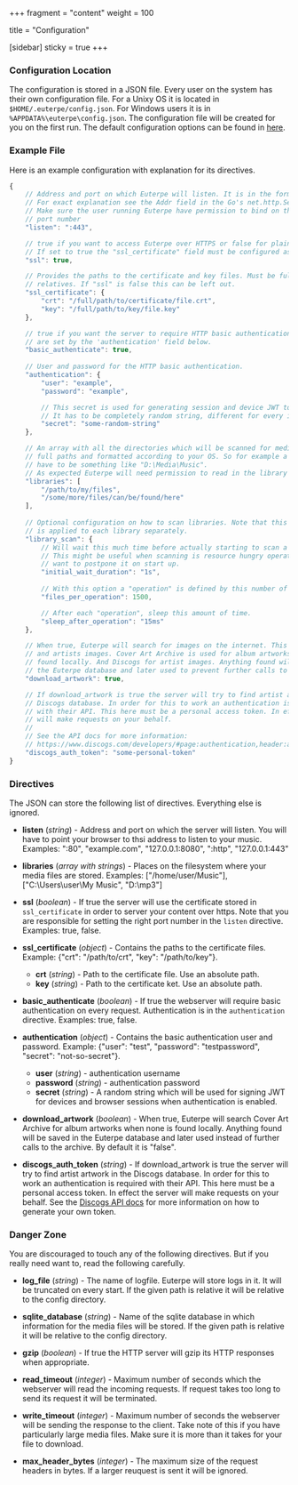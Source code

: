+++
fragment = "content"
weight = 100

title = "Configuration"

[sidebar]
  sticky = true
+++

### Configuration Location

The configuration is stored in a JSON file. Every user on the system has their own configuration file. For a Unixy OS it is located in ```$HOME/.euterpe/config.json```. For Windows users it is in ```%APPDATA%\euterpe\config.json```. The configuration file will be created for you on the first run. The default configuration options can be found in [here](https://github.com/ironsmile/euterpe/blob/master/src/config/config.go).

### Example File

Here is an example configuration with explanation for its directives.

```javascript
{
    // Address and port on which Euterpe will listen. It is in the form hostname[:port]
    // For exact explanation see the Addr field in the Go's net.http.Server
    // Make sure the user running Euterpe have permission to bind on the specified
    // port number
    "listen": ":443",

    // true if you want to access Euterpe over HTTPS or false for plain HTTP.
    // If set to true the "ssl_certificate" field must be configured as well.
    "ssl": true,

    // Provides the paths to the certificate and key files. Must be full paths, not
    // relatives. If "ssl" is false this can be left out.
    "ssl_certificate": {
        "crt": "/full/path/to/certificate/file.crt",
        "key": "/full/path/to/key/file.key"
    },

    // true if you want the server to require HTTP basic authentication. Credentials
    // are set by the 'authentication' field below.
    "basic_authenticate": true,
    
    // User and password for the HTTP basic authentication.
    "authentication": {
        "user": "example",
        "password": "example",

        // This secret is used for generating session and device JWT tokens.
        // It has to be completely random string, different for every installation.
        "secret": "some-random-string"
    },

    // An array with all the directories which will be scanned for media. They must be
    // full paths and formatted according to your OS. So for example a Windows path
    // have to be something like "D:\Media\Music".
    // As expected Euterpe will need permission to read in the library folders.
    "libraries": [
        "/path/to/my/files",
        "/some/more/files/can/be/found/here"
    ],
    
    // Optional configuration on how to scan libraries. Note that this configuration
    // is applied to each library separately.
    "library_scan": {
        // Will wait this much time before actually starting to scan a library.
        // This might be useful when scanning is resource hungry operation and you
        // want to postpone it on start up.
        "initial_wait_duration": "1s",
        
        // With this option a "operation" is defined by this number of scanned files.
        "files_per_operation": 1500,

        // After each "operation", sleep this amount of time.
        "sleep_after_operation": "15ms"
    },

    // When true, Euterpe will search for images on the internet. This means album artwork
    // and artists images. Cover Art Archive is used for album artworks when none is
    // found locally. And Discogs for artist images. Anything found will be saved in
    // the Euterpe database and later used to prevent further calls to the archive.
    "download_artwork": true,

    // If download_artwork is true the server will try to find artist artwork in the
    // Discogs database. In order for this to work an authentication is required
    // with their API. This here must be a personal access token. In effect the server
    // will make requests on your behalf.
    //
    // See the API docs for more information:
    // https://www.discogs.com/developers/#page:authentication,header:authentication-discogs-auth-flow
    "discogs_auth_token": "some-personal-token"
}
```

### Directives

The JSON can store the following list of directives. Everything else is ignored.

* **listen** (_string_) - Address and port on which the server will listen. You will have to point your browser to thsi address to listen to your music. Examples: ":80", "example.com", "127.0.0.1:8080", ":http", "127.0.0.1:443"

* **libraries** (_array with strings_) - Places on the filesystem where your media files are stored. Examples: ["/home/user/Music"], ["C:\Users\user\My Music", "D:\mp3"]

* **ssl** (_boolean_) - If true the server will use the certificate stored in ```ssl_certificate``` in order to server your content over https. Note that you are responsible for setting the right port number in the ```listen``` directive. Examples: true, false.

* **ssl_certificate** (_object_) - Contains the paths to the certificate files. Example: {"crt": "/path/to/crt", "key": "/path/to/key"}.
  * **crt** (_string_) - Path to the certificate file. Use an absolute path.
  * **key** (_string_) - Path to the certificate ket. Use an absolute path.

* **basic_authenticate** (_boolean_) - If true the webserver will require basic authentication on every request. Authentication is in the ```authentication``` directive. Examples: true, false.

* **authentication** (_object_) - Contains the basic authentication user and password. Example: {"user": "test", "password": "testpassword", "secret": "not-so-secret"}.
  * **user** (_string_) - authentication username
  * **password** (_string_) - authentication password
  * **secret** (_string_) - A random string which will be used for signing JWT for devices and browser sessions when authentication is enabled.

* **download_artwork** (_boolean_) - When true, Euterpe will search Cover Art Archive for album artworks when none is found locally. Anything found will be saved in the Euterpe database and later used instead of further calls to the archive. By default it is "false".

* **discogs_auth_token** (_string_) - If download_artwork is true the server will try to find artist artwork in the Discogs database. In order for this to work an authentication is required with their API. This here must be a personal access token. In effect the server will make requests on your behalf. See the [Discogs API docs](https://www.discogs.com/developers/#page:authentication,header:authentication-discogs-auth-flow) for more information on how to generate your own token.

### Danger Zone

You are discouraged to touch any of the following directives. But if you really need want to, read the following carefully.

* **log_file** (_string_) - The name of logfile. Euterpe will store logs in it. It will be truncated on every start. If the given path is relative it will be relative to the config directory.

* **sqlite_database** (_string_) - Name of the sqlite database in which information for the media files will be stored. If the given path is relative it will be relative to the config directory.

* **gzip** (_boolean_) - If true the HTTP server will gzip its HTTP responses when appropriate.

* **read_timeout** (_integer_) - Maximum number of seconds which the webserver will read the incoming requests. If request takes too long to send its request it will be terminated.

* **write_timeout** (_integer_) - Maximum number of seconds the webserver will be sending the response to the client. Take note of this if you have particularly large media files. Make sure it is more than it takes for your file to download.

* **max_header_bytes** (_integer_) - The maximum size of the request headers in bytes. If a larger reuquest is sent it will be ignored.
